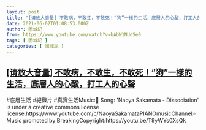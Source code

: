 ```yaml
---
layout: post
title: "[请放大音量] 不敢病，不敢生，不敢死！“狗”一樣的生活，底層人的心酸，打工人的心聲"
date: 2021-06-02T01:08:53.000Z
author: 圍城記
from: https://www.youtube.com/watch?v=bAbW1NUdSe0
tags: [ 圍城記 ]
categories: [ 圍城記 ]
---
```

<!--1622596133000-->
[[请放大音量] 不敢病，不敢生，不敢死！“狗”一樣的生活，底層人的心酸，打工人的心聲](https://www.youtube.com/watch?v=bAbW1NUdSe0)
------

<div>
#底層生活 #紀錄片 #真實生活Music:🎵 Song: 'Naoya Sakamata - Dissociation' is under a creative commons license license.https://www.youtube.com/c/NaoyaSakamataPIANOmusicChannel​🎶 Music promoted by BreakingCopyright:https://youtu.be/T9yWYs0XsQk
</div>
